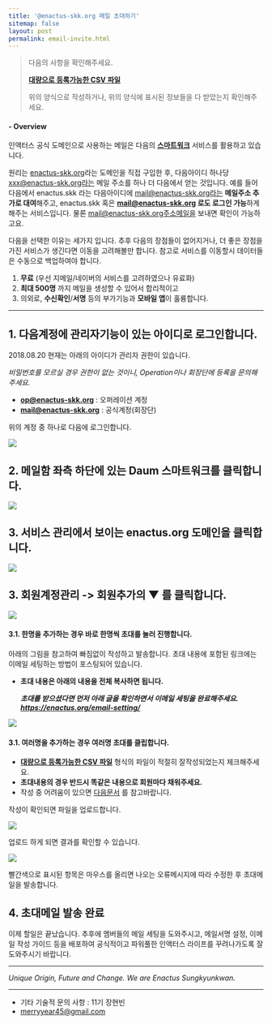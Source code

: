 ```yaml
---
title: '@enactus-skk.org 메일 초대하기'
sitemap: false
layout: post
permalink: email-invite.html
---
```


> 다음의 사항을 확인해주세요.
>
> **[대량으로 등록가능한 CSV 파일](/files/info/enactus-mail-upload.csv)**
>
> 위의 양식으로 작성하거나, 위의 양식에 표시된 정보들을 다 받았는지 확인해주세요.
>

#### - Overview
인액터스 공식 도메인으로 사용하는 메일은 다음의 **[스마트워크](http://mail2.daum.net/hanmailex/domain.html)** 서비스를 활용하고 있습니다.

원리는 [enactus-skk.org](https://enactus-skk.org)라는 도메인을 직접 구입한 후,
다음아이디 하나당 xxx@enactus-skk.org라는 메일 주소를 하나 더 다음에서 얻는 것입니다. 예를 들어 다음에서 enactus.skk 라는 다음아이디에 mail@enactus-skk.org라는 **메일주소 추가로 대여**해주고,
enactus.skk 혹은 **mail@enactus-skk.org 로도 로그인 가능**하게 해주는 서비스입니다. 물론 mail@enactus-skk.org주소메일을 보내면 확인이 가능하고요.

다음을 선택한 이유는 세가지 입니다. 추후 다음의 장점들이 없어지거나, 더 좋은 장점을 가진 서비스가 생긴다면 이동을 고려해볼만 합니다. 참고로 서비스를 이동할시 데이터들은 수동으로 백업하여야 합니다.
1. **무료** (우선 지메일/네이버의 서비스를 고려하였으나 유료화)
2. **최대 500명** 까지 메일을 생성할 수 있어서 합리적이고
3. 의외로, **수신확인**/**서명** 등의 부가기능과 **모바일 앱**이 훌륭합니다.

*****

## 1. 다음계정에 관리자기능이 있는 아이디로 로그인합니다.

2018.08.20 현재는 아래의 아이디가 관리자 권한이 있습니다.

*비밀번호를 모르실 경우 권한이 없는 것이니, Operation이나 회장단에 등록을 문의해주세요.*

+ **op@enactus-skk.org** : 오퍼레이션 계정
+ **mail@enactus-skk.org** : 공식계정(회장단)

위의 계정 중 하나로 다음에 로그인합니다.

![](/images/info/email-1.png)

## 2. 메일함 좌측 하단에 있는 Daum 스마트워크를 클릭합니다.

![](/images/info/email-2.png)

## 3. 서비스 관리에서 보이는 enactus.org 도메인을 클릭합니다.

![](/images/info/email-3.png)

## 3. 회원계정관리 -> 회원추가의 ▼ 를 클릭합니다.

![](/images/info/email-4.png)

#### 3.1. 한명을 추가하는 경우 바로 **한명씩 초대**를 눌러 진행합니다.

아래의 그림을 참고하여 빠짐없이 작성하고 발송합니다.
초대 내용에 포함된 링크에는 이메일 세팅하는 방법이 포스팅되어 있습니다.

+ **초대 내용은 아래의 내용을 전체 복사하면 됩니다.**

    ***초대를 받으셨다면 먼저 아래 글을 확인하면서 이메일 세팅을 완료해주세요. https://enactus.org/email-setting/***


![](/images/info/email-5.png)

#### 3.1. 여러명을 추가하는 경우 **여러명 초대**를 클립합니다.

+ **[대량으로 등록가능한 CSV 파일](/files/info/enactus-mail-upload.csv)** 형식의 파일이 적절히 잘작성되었는지 체크해주세요.
+ **초대내용의 경우 반드시 똑같은 내용으로 회원마다 채워주세요.**
+ 작성 중 어려움이 있으면 [다음문서](http://cs.daum.net/faq/43/13114.html#26287) 를 참고바랍니다.

작성이 확인되면 파일을 업로드합니다.

![](/images/info/email-6.png)

업로드 하게 되면 결과를 확인할 수 있습니다.

![](/images/info/email-7.png)

빨간색으로 표시된 항목은 마우스를 올리면 나오는 오류메시지에 따라 수정한 후 초대메일을 발송합니다.

## 4. 초대메일 발송 완료

이제 할일은 끝났습니다. 추후에 멤버들의 메일 세팅을 도와주시고, 메일서명 설정, 이메일 작성 가이드 등을 배포하여 공식적이고 파워풀한 인액터스 라이프를 꾸려나가도록 잘 도와주시기 바랍니다.


*****

*Unique Origin, Future and Change.
We are Enactus Sungkyunkwan.*

 *****
 + 기타 기술적 문의 사항 : 11기 장현빈
 + [merryyear45@gmail.com](mailto:merryyear45@gmail.com)
